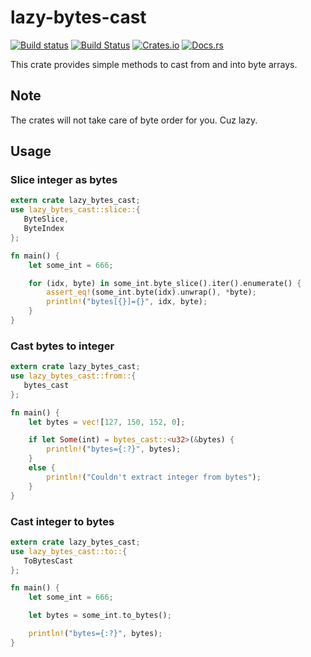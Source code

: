 # lazy-bytes-cast

[![Build status](https://ci.appveyor.com/api/projects/status/hox713p4a6enyfym/branch/master?svg=true)](https://ci.appveyor.com/project/DoumanAsh/lazy-bytes-cast/branch/master)
[![Build Status](https://travis-ci.org/DoumanAsh/lazy-bytes-cast.svg?branch=master)](https://travis-ci.org/DoumanAsh/lazy-bytes-cast)
[![Crates.io](https://img.shields.io/crates/v/lazy-bytes-cast.svg)](https://crates.io/crates/lazy-bytes-cast)
[![Docs.rs](https://docs.rs/lazy-bytes-cast/badge.svg)](https://docs.rs/crate/lazy-bytes-cast/)

This crate provides simple methods to cast from and into byte arrays.

## Note

The crates will not take care of byte order for you. Cuz lazy.


## Usage

### Slice integer as bytes

```rust
extern crate lazy_bytes_cast;
use lazy_bytes_cast::slice::{
   ByteSlice,
   ByteIndex
};

fn main() {
    let some_int = 666;

    for (idx, byte) in some_int.byte_slice().iter().enumerate() {
        assert_eq!(some_int.byte(idx).unwrap(), *byte);
        println!("bytes[{}]={}", idx, byte);
    }
}
```

### Cast bytes to integer

```rust
extern crate lazy_bytes_cast;
use lazy_bytes_cast::from::{
   bytes_cast
};

fn main() {
    let bytes = vec![127, 150, 152, 0];

    if let Some(int) = bytes_cast::<u32>(&bytes) {
        println!("bytes={:?}", bytes);
    }
    else {
        println!("Couldn't extract integer from bytes");
    }
}
```

### Cast integer to bytes

```rust
extern crate lazy_bytes_cast;
use lazy_bytes_cast::to::{
   ToBytesCast
};

fn main() {
    let some_int = 666;

    let bytes = some_int.to_bytes();

    println!("bytes={:?}", bytes);
}
```

